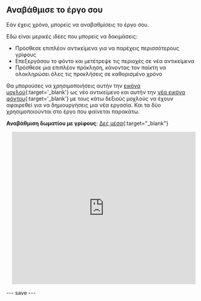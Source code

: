 ## Αναβάθμισε το έργο σου

Εάν έχεις χρόνο, μπορείς να αναβαθμίσεις το έργο σου.

Εδώ είναι μερικές ιδέες που μπορείς να δοκιμάσεις:
- Πρόσθεσε επιπλέον αντικείμενα για να παρέχεις περισσότερους γρίφους
- Επεξεργάσου το φόντο και μετέτρεψε τις περιοχές σε νέα αντικείμενα
- Πρόσθεσε μια επιπλέον πρόκληση, κάνοντας τον παίκτη να ολοκληρώσει όλες τις προκλήσεις σε καθορισμένο χρόνο

Θα μπορούσες να χρησιμοποιήσεις αυτήν την [εικόνα μοχλού](images/lever.png){:target='_blank'} ως νέο αντικείμενο και αυτήν την [νέα εικόνα φόντου](images/upgrade-backdrop.png){:target='_blank'} με τους κάτω δεξιούς μοχλούς να έχουν αφαιρεθεί για να δημιουργήσεις μια νέα εργασία. Και τα δύο χρησιμοποιούνται στο έργο που φαίνεται παρακάτω.

**Αναβάθμιση δωματίου με γρίφους**: [Δες μέσα](https://scratch.mit.edu/projects/540387423/editor){:target="_blank"}
<div class="scratch-preview" style="margin-left: 15px;">
  <iframe allowtransparency="true" width="485" height="402" src="https://scratch.mit.edu/projects/embed/540387423/?autostart=false" frameborder="0"></iframe>
</div>

--- save ---

